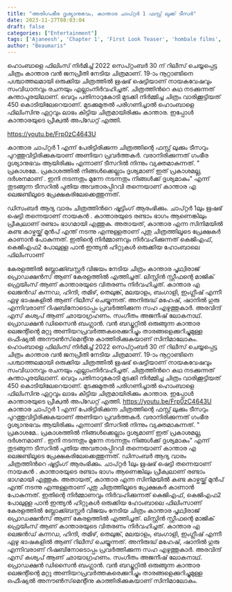 ```yaml
---
title: "അതി​ഗംഭീര ദൃശ്യാനുഭവം, കാന്താര ചാപ്റ്റർ 1 ഫസ്റ്റ് ലുക്ക് ടീസർ"
date: 2023-11-27T08:03:04
draft: false
categories: ["Entertainment"]
tags: ['Ajaneesh', 'Chapter 1', 'First Look Teaser', 'hombale films', 'Kantara A Legend', 'rishab shetty', 'vijay kiragandur']
author: "Beaumaris"
---
```


ഹൊംബാളെ ഫിലിംസ് നിര്‍മിച്ച് 2022 സെപ്റ്റംബര്‍ 30 ന് റിലീസ് ചെയ്യപ്പെട്ട ചിത്രം കാന്താര വൻ ജനപ്രീതി നേടിയ ചിത്രമാണ്. 19-ാം നൂറ്റാണ്ടിനെ പശ്ചാത്തലമായി ഒരുക്കിയ ചിത്രത്തിൽ ഋഷഭ് ഷെട്ടിയാണ് നായകവേഷവും സംവിധാനവും രചനയും എല്ലാംനിർവഹിച്ചത്. ചിത്രത്തിന്‍റെ കഥ നടക്കുന്നത് കുന്താപുരയിലാണ്. വെറും പതിനാറുകോടി മുടക്കി നിർമ്മിച്ച ചിത്രം വാരിക്കൂട്ടിയത് 450 കൊടിയിലേറെയാണ്. മുടക്കുമുതൽ പരിഗണിച്ചാൽ ഹൊംബാളെ ഫിലിംസിനു ഏറ്റവും ലാഭം കിട്ടിയ ചിത്രമായിരിക്കും കാന്താര. ഇപ്പോൾ കാന്താരയുടെ പ്രീക്വൽ അപ്ഡേറ്റ് എത്തി.

https://youtu.be/Frp0zC4643U

കാന്താര ചാപ്റ്റര്‍ 1 എന്ന് പേരിട്ടിരിക്കുന്ന ചിത്രത്തിന്റെ ഫസ്റ്റ് ലുക്കും ടീസറും പുറത്തുവിട്ടിരിക്കുകയാണ് അണിയറ പ്രവർത്തകർ. വരാനിരിക്കുന്നത് ​ഗംഭീര ദൃശ്യാനുഭവം ആയിരിക്കും എന്നാണ് ടീസറിൽ നിന്നും വ്യക്തമാകുന്നത്. " പ്രകാശമേ.. പ്രകാശത്തിൽ നിങ്ങൾക്കെല്ലാം ദൃശ്യമാണ് ഇത് പ്രകാശമല്ല, ദർശനമാണ് . ഇനി നടന്നതും മുന്നേ നടന്നതും നിങ്ങൾക്ക് ദൃശ്യമാകും" എന്ന് തുടങ്ങുന്ന ടീസറിൽ പുതിയ അവതാരപ്പിറവി തന്നെയാണ് കാന്താര എ ലെജണ്ടിലൂടെ പ്രേക്ഷകരിലേക്കെത്തുന്നത്.

ഡിസംബർ ആദ്യ വാരം ചിത്രത്തിന്‍റെ ഷൂട്ടിംഗ് ആരംഭിക്കും. ചാപ്റ്റര്‍ 1ലും ഋഷഭ് ഷെട്ടി തന്നെയാണ് നായകൻ . കാന്താരയുടെ രണ്ടാം ഭാഗം ആണെങ്കിലും പ്രീക്വലാണ് രണ്ടാം ഭാഗമായി എത്തുക. അതായത്, കാന്താര എന്ന സിനിമയില്‍ കണ്ട കാഴ്ചയ്ക്ക് മുന്‍പ് എന്ത് നടന്നു എന്നുള്ളതാണ് പുതു ചിത്രത്തിലൂടെ പ്രേക്ഷകര്‍ കാണാന്‍ പോകുന്നത്. ഇതിന്റെ നിർമ്മാണവും നിർവഹിക്കുന്നത് കെജിഎഫ്, കെജിഎഫ2 പോലുള്ള പാന്‍ ഇന്ത്യന്‍ ഹിറ്റുകള്‍ ഒരുക്കിയ ഹോംബാലെ ഫിലിംസാണ്

കേരളത്തിൽ ബ്ലോക്ക്ബസ്റ്റർ വിജയം നേടിയ ചിത്രം കാന്താര പൃഥ്വിരാജ് പ്രൊഡക്ഷൻസ് ആണ് കേരളത്തിൽ എത്തിച്ചത്. ലിസ്റ്റിൻ സ്റ്റീഫന്റെ മാജിക് ഫ്രെയിംസ് ആണ് കാന്താരയുടെ വിതരണം നിർവഹിച്ചത്. കാന്താര എ ലെജൻഡ് കന്നഡ, ഹിന്ദി, തമിഴ്, തെലുങ്ക്, മലയാളം, ബംഗാളി, ഇംഗ്ലീഷ് എന്നീ ഏഴു ഭാഷകളിൽ ആണ് റിലീസ് ചെയ്യുന്നത്. അനിരുദ്ധ് മഹേഷ്, ഷാനിൽ ഗുരു എന്നിവരാണ് റിഷബിനോടൊപ്പം പ്രവർത്തിക്കുന്ന സഹ എഴുത്തുകാർ. അരവിന്ദ് എസ് കശ്യപ് ആണ് ഛായാഗ്രഹണം. സംഗീതം അജനീഷ് ലോകനാഥ്. പ്രൊഡക്ഷൻ ഡിസൈൻ ബംഗ്ലാൻ. വൻ ബഡ്ജറ്റിൽ ഒരുങ്ങുന്ന കാന്താര ലെജന്റിന്റെ മറ്റു അണിയറപ്രവർത്തകരെക്കുറിച്ചും താരങ്ങളെക്കുറിച്ചുമുള്ള ഒഫീഷ്യൽ അനൗൺസ്‌മെന്റിനു കാത്തിരിക്കുകയാണ് സിനിമാലോകം.
ഹൊംബാളെ ഫിലിംസ് നിര്‍മിച്ച് 2022 സെപ്റ്റംബര്‍ 30 ന് റിലീസ് ചെയ്യപ്പെട്ട ചിത്രം കാന്താര വൻ ജനപ്രീതി നേടിയ ചിത്രമാണ്. 19-ാം നൂറ്റാണ്ടിനെ പശ്ചാത്തലമായി ഒരുക്കിയ ചിത്രത്തിൽ ഋഷഭ് ഷെട്ടിയാണ് നായകവേഷവും സംവിധാനവും രചനയും എല്ലാംനിർവഹിച്ചത്. ചിത്രത്തിന്‍റെ കഥ നടക്കുന്നത് കുന്താപുരയിലാണ്. വെറും പതിനാറുകോടി മുടക്കി നിർമ്മിച്ച ചിത്രം വാരിക്കൂട്ടിയത് 450 കൊടിയിലേറെയാണ്. മുടക്കുമുതൽ പരിഗണിച്ചാൽ ഹൊംബാളെ ഫിലിംസിനു ഏറ്റവും ലാഭം കിട്ടിയ ചിത്രമായിരിക്കും കാന്താര. ഇപ്പോൾ കാന്താരയുടെ പ്രീക്വൽ അപ്ഡേറ്റ് എത്തി. https://youtu.be/Frp0zC4643U കാന്താര ചാപ്റ്റര്‍ 1 എന്ന് പേരിട്ടിരിക്കുന്ന ചിത്രത്തിന്റെ ഫസ്റ്റ് ലുക്കും ടീസറും പുറത്തുവിട്ടിരിക്കുകയാണ് അണിയറ പ്രവർത്തകർ. വരാനിരിക്കുന്നത് ​ഗംഭീര ദൃശ്യാനുഭവം ആയിരിക്കും എന്നാണ് ടീസറിൽ നിന്നും വ്യക്തമാകുന്നത്. " പ്രകാശമേ.. പ്രകാശത്തിൽ നിങ്ങൾക്കെല്ലാം ദൃശ്യമാണ് ഇത് പ്രകാശമല്ല, ദർശനമാണ് . ഇനി നടന്നതും മുന്നേ നടന്നതും നിങ്ങൾക്ക് ദൃശ്യമാകും" എന്ന് തുടങ്ങുന്ന ടീസറിൽ പുതിയ അവതാരപ്പിറവി തന്നെയാണ് കാന്താര എ ലെജണ്ടിലൂടെ പ്രേക്ഷകരിലേക്കെത്തുന്നത്. ഡിസംബർ ആദ്യ വാരം ചിത്രത്തിന്‍റെ ഷൂട്ടിംഗ് ആരംഭിക്കും. ചാപ്റ്റര്‍ 1ലും ഋഷഭ് ഷെട്ടി തന്നെയാണ് നായകൻ . കാന്താരയുടെ രണ്ടാം ഭാഗം ആണെങ്കിലും പ്രീക്വലാണ് രണ്ടാം ഭാഗമായി എത്തുക. അതായത്, കാന്താര എന്ന സിനിമയില്‍ കണ്ട കാഴ്ചയ്ക്ക് മുന്‍പ് എന്ത് നടന്നു എന്നുള്ളതാണ് പുതു ചിത്രത്തിലൂടെ പ്രേക്ഷകര്‍ കാണാന്‍ പോകുന്നത്. ഇതിന്റെ നിർമ്മാണവും നിർവഹിക്കുന്നത് കെജിഎഫ്, കെജിഎഫ2 പോലുള്ള പാന്‍ ഇന്ത്യന്‍ ഹിറ്റുകള്‍ ഒരുക്കിയ ഹോംബാലെ ഫിലിംസാണ് കേരളത്തിൽ ബ്ലോക്ക്ബസ്റ്റർ വിജയം നേടിയ ചിത്രം കാന്താര പൃഥ്വിരാജ് പ്രൊഡക്ഷൻസ് ആണ് കേരളത്തിൽ എത്തിച്ചത്. ലിസ്റ്റിൻ സ്റ്റീഫന്റെ മാജിക് ഫ്രെയിംസ് ആണ് കാന്താരയുടെ വിതരണം നിർവഹിച്ചത്. കാന്താര എ ലെജൻഡ് കന്നഡ, ഹിന്ദി, തമിഴ്, തെലുങ്ക്, മലയാളം, ബംഗാളി, ഇംഗ്ലീഷ് എന്നീ ഏഴു ഭാഷകളിൽ ആണ് റിലീസ് ചെയ്യുന്നത്. അനിരുദ്ധ് മഹേഷ്, ഷാനിൽ ഗുരു എന്നിവരാണ് റിഷബിനോടൊപ്പം പ്രവർത്തിക്കുന്ന സഹ എഴുത്തുകാർ. അരവിന്ദ് എസ് കശ്യപ് ആണ് ഛായാഗ്രഹണം. സംഗീതം അജനീഷ് ലോകനാഥ്. പ്രൊഡക്ഷൻ ഡിസൈൻ ബംഗ്ലാൻ. വൻ ബഡ്ജറ്റിൽ ഒരുങ്ങുന്ന കാന്താര ലെജന്റിന്റെ മറ്റു അണിയറപ്രവർത്തകരെക്കുറിച്ചും താരങ്ങളെക്കുറിച്ചുമുള്ള ഒഫീഷ്യൽ അനൗൺസ്‌മെന്റിനു കാത്തിരിക്കുകയാണ് സിനിമാലോകം.
